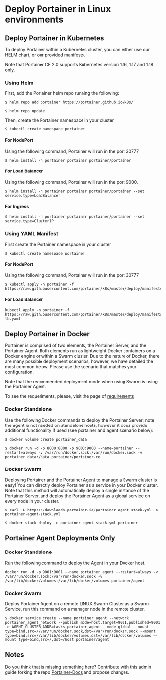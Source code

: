 # Deploy Portainer in Linux environments

## Deploy Portainer in Kubernetes

To deploy Portainer within a Kubernetes cluster, you can either use our HELM chart, or our provided manifests.

Note that Portainer CE 2.0 supports Kubernetes version 1.16, 1.17 and 1.18 only.

### Using Helm

First, add the Portainer helm repo running the following:

<pre><code>$ helm repo add portainer https://portainer.github.io/k8s/</code></pre>
<pre><code>$ helm repo update</code></pre>

Then, create the Portainer namespace in your cluster

<pre><code>$ kubectl create namespace portainer</code></pre>

#### For NodePort

Using the following command, Portainer will run in the port 30777

<pre><code>$ helm install -n portainer portainer portainer/portainer</code></pre>

#### For Load Balancer

Using the following command, Portainer will run in the port 9000.

<pre><code>$ helm install -n portainer portainer portainer/portainer --set service.type=LoadBalancer</code></pre>

#### For Ingress

<pre><code>$ helm install -n portainer portainer portainer/portainer --set service.type=ClusterIP</code></pre>

### Using YAML Manifest

First create the Portainer namespace in your cluster

<pre><code>$ kubectl create namespace portainer</code></pre>

#### For NodePort

Using the following command, Portainer will run in the port 30777

<pre><code>$ kubectl apply -n portainer -f https://raw.githubusercontent.com/portainer/k8s/master/deploy/manifests/portainer/portainer.yaml</code></pre>

#### For Load Balancer

<pre><code>kubectl apply -n portainer -f https://raw.githubusercontent.com/portainer/k8s/master/deploy/manifests/portainer/portainer-lb.yaml</code></pre>

## Deploy Portainer in Docker

Portainer is comprised of two elements, the Portainer Server, and the Portainer Agent. Both elements run as lightweight Docker containers on a Docker engine or within a Swarm cluster. Due to the nature of Docker, there are many possible deployment scenarios, however, we have detailed the most common below. Please use the scenario that matches your configuration.

Note that the recommended deployment mode when using Swarm is using the Portainer Agent.

To see the requeriments, please, visit the page of [requirements](/v2.0/deploy/requeriments.md)

### Docker Standalone

Use the following Docker commands to deploy the Portainer Server; note the agent is not needed on standalone hosts, however it does provide additional functionality if used (see portainer and agent scenario below):

<pre><code>$ docker volume create portainer_data</code></pre>

<pre><code>$ docker run -d -p 8000:8000 -p 9000:9000 --name=portainer --restart=always -v /var/run/docker.sock:/var/run/docker.sock -v portainer_data:/data portainer/portainer-ce</code></pre>

### Docker Swarm

Deploying Portainer and the Portainer Agent to manage a Swarm cluster is easy! You can directly deploy Portainer as a service in your Docker cluster. Note that this method will automatically deploy a single instance of the Portainer Server, and deploy the Portainer Agent as a global service on every node in your cluster.

<pre><code>$ curl -L https://downloads.portainer.io/portainer-agent-stack.yml -o portainer-agent-stack.yml</code></pre>
<pre><code>$ docker stack deploy -c portainer-agent-stack.yml portainer</code></pre>

## Portainer Agent Deployments Only

### Docker Standalone
Run the following command to deploy the Agent in your Docker host.

<pre><code>docker run -d -p 9001:9001 --name portainer_agent --restart=always -v /var/run/docker.sock:/var/run/docker.sock -v /var/lib/docker/volumes:/var/lib/docker/volumes portainer/agent</code></pre>

### Docker Swarm
Deploy Portainer Agent on a remote LINUX Swarm Cluster as a Swarm Service, run this command on a manager node in the remote cluster.

<pre><code>$ docker service create --name portainer_agent --network portainer_agent_network --publish mode=host,target=9001,published=9001 -e AGENT_CLUSTER_ADDR=tasks.portainer_agent --mode global --mount type=bind,src=//var/run/docker.sock,dst=/var/run/docker.sock --mount type=bind,src=//var/lib/docker/volumes,dst=/var/lib/docker/volumes –-mount type=bind,src=/,dst=/host portainer/agent</code></pre>

## Notes

Do you think that is missing something here? Contribute with this admin guide forking the repo [Portainer-Docs](https://github.com/portainer/portainer-docs) and propose changes. 
